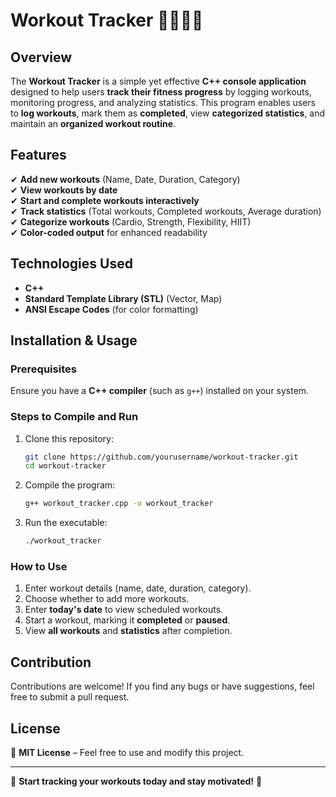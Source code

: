 # Workout Tracker 🏋️‍♂️🏃‍♀️  

## Overview  
The **Workout Tracker** is a simple yet effective **C++ console application** designed to help users **track their fitness progress** by logging workouts, monitoring progress, and analyzing statistics. This program enables users to **log workouts**, mark them as **completed**, view **categorized statistics**, and maintain an **organized workout routine**.

## Features  
✔ **Add new workouts** (Name, Date, Duration, Category)  
✔ **View workouts by date**  
✔ **Start and complete workouts interactively**  
✔ **Track statistics** (Total workouts, Completed workouts, Average duration)  
✔ **Categorize workouts** (Cardio, Strength, Flexibility, HIIT)  
✔ **Color-coded output** for enhanced readability  

## Technologies Used  
- **C++**  
- **Standard Template Library (STL)** (Vector, Map)  
- **ANSI Escape Codes** (for color formatting)  

## Installation & Usage  
### Prerequisites  
Ensure you have a **C++ compiler** (such as `g++`) installed on your system.  

### Steps to Compile and Run  
1. Clone this repository:  
   ```bash
   git clone https://github.com/yourusername/workout-tracker.git
   cd workout-tracker
   ```
2. Compile the program:  
   ```bash
   g++ workout_tracker.cpp -o workout_tracker
   ```
3. Run the executable:  
   ```bash
   ./workout_tracker
   ```

### How to Use  
1. Enter workout details (name, date, duration, category).  
2. Choose whether to add more workouts.  
3. Enter **today's date** to view scheduled workouts.  
4. Start a workout, marking it **completed** or **paused**.  
5. View **all workouts** and **statistics** after completion.  


## Contribution  
Contributions are welcome! If you find any bugs or have suggestions, feel free to submit a pull request.  

## License  
📜 **MIT License** – Feel free to use and modify this project.  

---

🚀 **Start tracking your workouts today and stay motivated!** 💪
